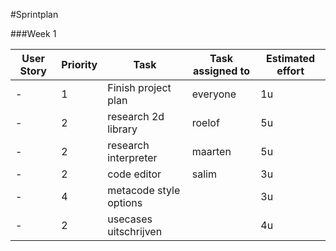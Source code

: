 #Sprintplan

###Week 1

| User Story    | Priority      | Task                           | Task assigned to | Estimated effort |
| ------------- | ------------- | ------------------------------ | ---------------- | ---------------- |
|       -        |1               |Finish project plan  | everyone                  |   1u               |
|-|2| research 2d library| roelof | 5u|
|-|2| research interpreter| maarten | 5u| 
|-|2| code editor| salim |3u| 
|-|4| metacode style options | | 3u|
|-|2| usecases uitschrijven | | 4u|
